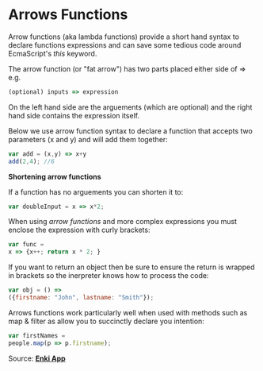 # Arrows Functions 

Arrow functions (aka lambda functions) provide a short hand syntax to declare functions expressions and can save some tedious code around EcmaScript's *this* keyword. 

The arrow function (or "fat arrow") has two parts placed either side of => e.g.

```javascript 
(optional) inputs => expression
```

On the left hand side are the arguements (which are optional) and the right hand side contains the expression itself.

Below we use arrow function syntax to declare a function that accepts two parameters (x and y) and will add them together: 

```javascript 
var add = (x,y) => x+y
add(2,4); //6
```

**Shortening arrow functions**

If a function has no arguements you can shorten it to: 

```javascript
var doubleInput = x => x*2;
```

When using *arrow functions* and more complex expressions you must enclose the expression with curly brackets: 

```javascript 
var func = 
x => {x++; return x * 2; }
```

If you want to return an object then be sure to ensure the return is wrapped in brackets so the inerpreter knows how to process the code: 

```javascript 
var obj = () =>
({firstname: "John", lastname: "Smith"});
```

Arrows functions work particularly well when used with methods such as map & filter as allow you to succinctly declare you intention:

```javascript 
var firstNames = 
people.map(p => p.firstname); 
```

Source: [**Enki App**](https://www.enki.com/)